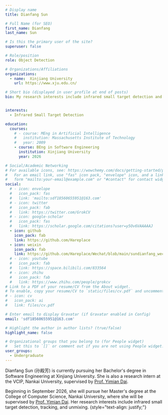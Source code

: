 ```yaml
---
# Display name
title: Dianfang Sun

# Full Name (for SEO)
first_name: Dianfang
last_name: Sun

# Is this the primary user of the site?
superuser: false

# Role/position
role: Object Detection

# Organizations/Affiliations
organizations:
  - name:  Xinjiang University
    url: https://www.xju.edu.cn/

# Short bio (displayed in user profile at end of posts)
bio: My research interests include infrared small target detection and tracking.


interests:
  - Infrared Small Target Detection

education:
  courses:
    # - course: MEng in Artificial Intelligence
    #   institution: Massachusetts Institute of Technology
    #   year: 2009
    - course: BEng in Software Engineering
      institution: Xinjiang University
      year: 2026

# Social/Academic Networking
# For available icons, see: https://wowchemy.com/docs/getting-started/page-builder/#icons
#   For an email link, use "fas" icon pack, "envelope" icon, and a link in the
#   form "mailto:your-email@example.com" or "#contact" for contact widget.
social:
  # - icon: envelope
  #   icon_pack: fas
  #   link: 'mailto:sdf18560655951@163.com'
  # - icon: twitter
  #   icon_pack: fab
  #   link: https://twitter.com/GrokCV
  # - icon: google-scholar
  #   icon_pack: fas
  #   link: https://scholar.google.com/citations?user=y5Ov6VAAAAAJ
  - icon: github
    icon_pack: fab
    link: https://github.com/Hareplace
  - icon: weixin
    icon_pack: fab
    link: https://github.com/Hareplace/Wechat/blob/main/sundianfang_wechat.png
  # - icon: youtube
  #   icon_pack: fab
  #   link: https://space.bilibili.com/833564
  # - icon: zhihu
  #   icon_pack: fab
  #   link: https://www.zhihu.com/people/grokcv
# Link to a PDF of your resume/CV from the About widget.
# To enable, copy your resume/CV to `static/files/cv.pdf` and uncomment the lines below.
# - icon: cv
#   icon_pack: ai
#   link: files/cv.pdf

# Enter email to display Gravatar (if Gravatar enabled in Config)
email: 'sdf18560655951@163.com'

# Highlight the author in author lists? (true/false)
highlight_name: false

# Organizational groups that you belong to (for People widget)
#   Set this to `[]` or comment out if you are not using People widget.
user_groups:
  - Undergraduate
---
```


Dianfang Sun (孙殿芳) is currently pursuing her Bachelor's degree in Software Engineering at Xinjiang University. She is also a research intern at the VCIP, Nankai University, supervised by [Prof. Yimian Dai](https://grokcv.ai/).

Beginning in September 2026, she will pursue her Master's degree at the College of Computer Science, Nankai University, where she will be supervised by [Prof. Yimian Dai](https://grokcv.ai/). Her research interests include infrared small target detection, tracking, and unmixing.
{style="text-align: justify;"}

